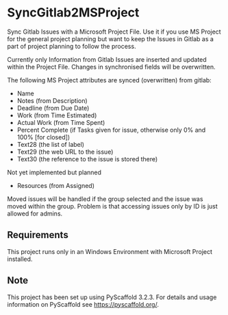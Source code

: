 # SyncGitlab2MSProject

Sync Gitlab Issues with a Microsoft Project File.
Use it if you use MS Project for the general project planning but want to keep
the Issues in Gitlab as a part of project planning to follow the process.

Currently only Information from Gitlab Issues are inserted and updated within the
Project File. Changes in synchronised fields will be overwritten.

The following MS Project attributes are synced (overwritten) from gitlab:
  - Name
  - Notes (from Description)
  - Deadline (from Due Date)
  - Work (from Time Estimated)
  - Actual Work (from Time Spent)
  - Percent Complete (if Tasks given for issue, otherwise only 0% and 100% [for closed])
  - Text28 (the list of label)
  - Text29 (the web URL to the issue)
  - Text30 (the reference to the issue is stored there)
 
Not yet implemented but planned
  - Resources (from Assigned)

Moved issues will be handled if the group selected and the issue was moved within the 
group. Problem is that accessing issues only by ID is just allowed for admins.
## Requirements
This project runs only in an Windows Environment with Microsoft Project installed.

## Note

This project has been set up using PyScaffold 3.2.3. For details and usage
information on PyScaffold see https://pyscaffold.org/.
